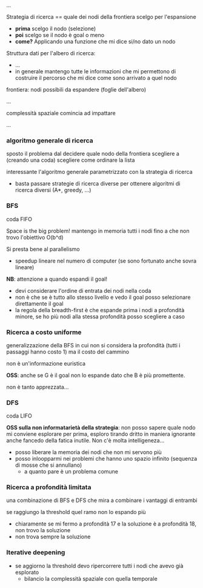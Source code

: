 ...

Strategia di ricerca == quale dei nodi della frontiera scelgo per l'espansione

- **prima** scelgo il nodo (selezione)
- **poi** scelgo se il nodo è goal o meno
- **come?** Applicando una funzione che mi dice si/no dato un nodo

Struttura dati per l'albero di ricerca:
- ...
- in generale mantengo tutte le informazioni che mi permettono di costruire il percorso che mi dice come sono arrivato a quel nodo

frontiera: nodi possibili da espandere (foglie dell'albero)

...

complessità spaziale comincia ad impattare

...

### algoritmo generale di ricerca
sposto il problema dal decidere quale nodo della frontiera scegliere a (creando una coda) scegliere come ordinare la lista

interessante l'algoritmo generale parametrizzato con la strategia di ricerca 
- basta passare strategie di ricerca diverse per ottenere algoritmi di ricerca diversi (A*, greedy, ...)


### BFS
coda FIFO

Space is the big problem! mantengo in memoria tutti i nodi fino a che non trovo l'obiettivo O(b^d)

Si presta bene al parallelismo
- speedup lineare nel numero di computer (se sono fortunato anche sovra lineare)

**NB**: attenzione a quando espandi il goal!
- devi considerare l'ordine di entrata dei nodi nella coda
- non è che se è tutto allo stesso livello e vedo il goal posso selezionare direttamente il goal
- la regola della breadth-first è che espande prima i nodi a profondità minore, se ho più nodi alla stessa profondità posso scegliere a caso



### Ricerca a costo uniforme
generalizzazione della BFS in cui non si considera la profondità (tutti i passaggi hanno costo 1) ma il costo del cammino

non è un'informazione euristica

**OSS**: anche se G è il goal non lo espande dato che B è più promettente.

non è tanto apprezzata...





### DFS
coda LIFO

**OSS sulla non informatarietà della strategia**: non posso sapere quale nodo mi conviene esplorare per prima, esploro tirando dritto in maniera ignorante anche fancedo della fatica inutile. Non c'è molta intelligeneza...

- posso liberare la memoria dei nodi che non mi servono più
- posso inloopparmi nei problemi che hanno uno spazio infinito (sequenza di mosse che si annullano)
    - a quanto pare è un problema comune



### Ricerca a profondità limitata
una combinazione di BFS e DFS che mira a combinare i vantaggi di entrambi

se raggiungo la threshold quel ramo non lo espando più
- chiaramente se mi fermo a profondità 17 e la soluzione è a profondità 18, non trovo la soluzione
- non trova sempre la soluzione



### Iterative deepening
- se aggiorno la threshold devo ripercorrere tutti i nodi che avevo già esplorato
    - bilancio la complessità spaziale con quella temporale